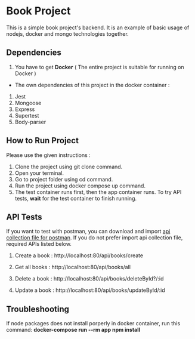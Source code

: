 # Book Project
This is a simple book project's backend.
It is an example of basic usage of nodejs, docker and mongo technologies together.

## Dependencies
1. You have to get **Docker** ( The entire project is suitable for running on Docker )
 - The own dependencies of this project in the docker container :
1. Jest
2. Mongoose
3. Express
4. Supertest
5. Body-parser
   
## How to Run Project
Please use the given instructions :
1. Clone the project using  git clone  command.
2. Open your terminal.
3. Go to project folder using  cd  command.
4. Run the project using  docker compose up  command.
5. The test container runs first, then the app container runs. To try API tests, **wait** for the test container to finish running.

## API Tests
If you want to test with postman, you can download and import [api collection file for postman](/PostmanCollection.json). If you do not prefer import api collection file, required APIs listed below.

1. Create a book :
http://localhost:80/api/books/create

2. Get all books : http://localhost:80/api/books/all

3. Delete a book : http://localhost:80/api/books/deleteById?/:id

4. Update a book : http://localhost:80/api/books/updateById/:id

## Troubleshooting
If node packages does not install porperly in docker container, run this command: **docker-compose run --rm app npm install**

